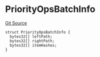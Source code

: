 # PriorityOpsBatchInfo
[Git Source](https://github.com/matter-labs/zksync-contracts/blob/c6e73735b89a4b474234f6471e326125c9069f15/contracts/l1-contracts/state-transition/libraries/PriorityTree.sol)


```solidity
struct PriorityOpsBatchInfo {
  bytes32[] leftPath;
  bytes32[] rightPath;
  bytes32[] itemHashes;
}
```

